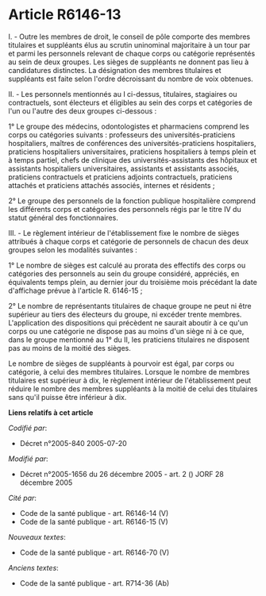 # Article R6146-13

I. - Outre les membres de droit, le conseil de pôle comporte des membres titulaires et suppléants élus au scrutin uninominal
majoritaire à un tour par et parmi les personnels relevant de chaque corps ou catégorie représentés au sein de deux groupes.
Les sièges de suppléants ne donnent pas lieu à candidatures distinctes. La désignation des membres titulaires et suppléants
est faite selon l'ordre décroissant du nombre de voix obtenues.

II. - Les personnels mentionnés au I ci-dessus, titulaires, stagiaires ou contractuels, sont électeurs et éligibles au sein
des corps et catégories de l'un ou l'autre des deux groupes ci-dessous :

1° Le groupe des médecins, odontologistes et pharmaciens comprend les corps ou catégories suivants : professeurs des
universités-praticiens hospitaliers, maîtres de conférences des universités-praticiens hospitaliers, praticiens hospitaliers
universitaires, praticiens hospitaliers à temps plein et à temps partiel, chefs de clinique des universités-assistants des
hôpitaux et assistants hospitaliers universitaires, assistants et assistants associés, praticiens contractuels et praticiens
adjoints contractuels, praticiens attachés et praticiens attachés associés, internes et résidents ;

2° Le groupe des personnels de la fonction publique hospitalière comprend les différents corps et catégories des personnels
régis par le titre IV du statut général des fonctionnaires.

III. - Le règlement intérieur de l'établissement fixe le nombre de sièges attribués à chaque corps et catégorie de personnels
de chacun des deux groupes selon les modalités suivantes :

1° Le nombre de sièges est calculé au prorata des effectifs des corps ou catégories des personnels au sein du groupe
considéré, appréciés, en équivalents temps plein, au dernier jour du troisième mois précédant la date d'affichage prévue à
l'article R. 6146-15 ;

2° Le nombre de représentants titulaires de chaque groupe ne peut ni être supérieur au tiers des électeurs du groupe, ni
excéder trente membres. L'application des dispositions qui précèdent ne saurait aboutir à ce qu'un corps ou une catégorie ne
dispose pas au moins d'un siège ni à ce que, dans le groupe mentionné au 1° du II, les praticiens titulaires ne disposent pas
au moins de la moitié des sièges.

Le nombre de sièges de suppléants à pourvoir est égal, par corps ou catégorie, à celui des membres titulaires. Lorsque le
nombre de membres titulaires est supérieur à dix, le règlement intérieur de l'établissement peut réduire le nombre des
membres suppléants à la moitié de celui des titulaires sans qu'il puisse être inférieur à dix.

**Liens relatifs à cet article**

_Codifié par_:

  - Décret n°2005-840 2005-07-20

_Modifié par_:

  - Décret n°2005-1656 du 26 décembre 2005 - art. 2 () JORF 28 décembre 2005

_Cité par_:

  - Code de la santé publique - art. R6146-14 (V)
  - Code de la santé publique - art. R6146-15 (V)

_Nouveaux textes_:

  - Code de la santé publique - art. R6146-70 (V)

_Anciens textes_:

  - Code de la santé publique - art. R714-36 (Ab)
